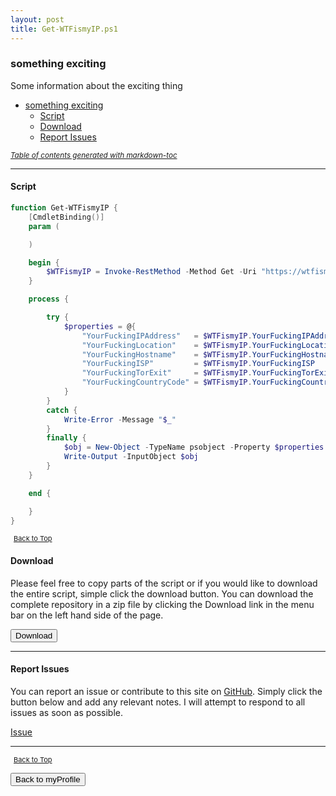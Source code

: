 ```yaml
---
layout: post
title: Get-WTFismyIP.ps1
---
```


### something exciting

Some information about the exciting thing

- [something exciting](#something-exciting)
  - [Script](#script)
  - [Download](#download)
  - [Report Issues](#report-issues)

<small><i><a href='http://ecotrust-canada.github.io/markdown-toc/'>Table of contents generated with markdown-toc</a></i></small>

---

#### Script

```powershell
function Get-WTFismyIP {
    [CmdletBinding()]
    param (

    )

    begin {
        $WTFismyIP = Invoke-RestMethod -Method Get -Uri "https://wtfismyip.com/json"
    }

    process {

        try {
            $properties = @{
                "YourFuckingIPAddress"   = $WTFismyIP.YourFuckingIPAddress
                "YourFuckingLocation"    = $WTFismyIP.YourFuckingLocation
                "YourFuckingHostname"    = $WTFismyIP.YourFuckingHostname
                "YourFuckingISP"         = $WTFismyIP.YourFuckingISP
                "YourFuckingTorExit"     = $WTFismyIP.YourFuckingTorExit
                "YourFuckingCountryCode" = $WTFismyIP.YourFuckingCountryCode
            }
        }
        catch {
            Write-Error -Message "$_"
        }
        finally {
            $obj = New-Object -TypeName psobject -Property $properties
            Write-Output -InputObject $obj
        }
    }

    end {

    }
}
```

<span style="font-size:11px;"><a href="#"><i class="fas fa-caret-up" aria-hidden="true" style="color: white; margin-right:5px;"></i>Back to Top</a></span>

#### Download

Please feel free to copy parts of the script or if you would like to download the entire script, simple click the download button. You can download the complete repository in a zip file by clicking the Download link in the menu bar on the left hand side of the page.

<button class="btn" type="submit" onclick="window.open('https://scripts.lukeleigh.com/powershell/functions/myProfile/Get-WTFismyIP.ps1')">
    <i class="fa fa-cloud-download-alt">
    </i>
        Download
</button>

---

#### Report Issues

You can report an issue or contribute to this site on <a href="https://github.com/BanterBoy/scripts-blog/issues">GitHub</a>. Simply click the button below and add any relevant notes. I will attempt to respond to all issues as soon as possible.

<!-- Place this tag where you want the button to render. -->

<a class="github-button" href="https://github.com/BanterBoy/scripts-blog/issues/new?title=Get-WTFismyIP.ps1&body=There is a problem with this function. Please find details below." data-show-count="true" aria-label="Issue BanterBoy/scripts-blog on GitHub">Issue</a>

---

<span style="font-size:11px;"><a href="#"><i class="fas fa-caret-up" aria-hidden="true" style="color: white; margin-right:5px;"></i>Back to Top</a></span>

<a href="/menu/_pages/myProfile.html">
    <button class="btn">
        <i class='fas fa-reply'>
        </i>
            Back to myProfile
    </button>
</a>

[1]: http://ecotrust-canada.github.io/markdown-toc
[2]: https://github.com/googlearchive/code-prettify
